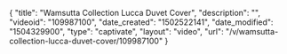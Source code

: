 {
    "title": "Wamsutta Collection  Lucca Duvet Cover",
    "description": "",
    "videoid": "109987100",
    "date_created": "1502522141",
    "date_modified": "1504329900",
    "type": "captivate",
    "layout": "video",
    "url": "\/v\/wamsutta-collection-lucca-duvet-cover\/109987100"
}